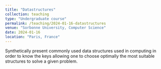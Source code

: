 ```yaml
---
title: "Datastructures"
collection: teaching
type: "Undergraduate course"
permalink: /teaching/2024-01-16-datastructures
venue: "Sorbonne University, Computer Science"
date: 2024-01-16
location: "Paris, France"
---
```


Synthetically present commonly used data structures
used in computing in order to know the keys allowing one to choose
optimally the most suitable structures to solve a given problem.
